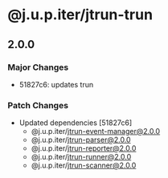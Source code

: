 # @j.u.p.iter/jtrun-trun

## 2.0.0

### Major Changes

- 51827c6: updates trun

### Patch Changes

- Updated dependencies [51827c6]
  - @j.u.p.iter/jtrun-event-manager@2.0.0
  - @j.u.p.iter/jtrun-parser@2.0.0
  - @j.u.p.iter/jtrun-reporter@2.0.0
  - @j.u.p.iter/jtrun-runner@2.0.0
  - @j.u.p.iter/jtrun-scanner@2.0.0
